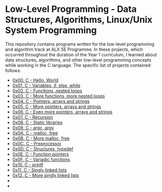 # Low-Level Programming - Data Structures, Algorithms, Linux/Unix System Programming

This repository contains programs written for the low-level programming and
algorithm track at ALX SE Programme. In these projects, which  occurred
throughout the duration of the Year 1 curriculum, I learned about data
structures, algorithms, and other low-level programming concepts while
working in the C language. The specific list of projects contained follows:

* [0x00. C - Hello, World](./0x00-hello_world)
* [0x01. C - Variables, if, else, while](./0x01-variables_if_else_while)
* [0x02. C - Functions, nested loops](./0x02-functions_nested_loops)
* [0x03. C - More functions, more nested loops](./0x03-more_functions_nested_loops)
* [0x04. C - Pointers, arrays and strings](./0x04-pointers_arrays_strings)
* [0x05. C - More pointers, arrays and strings](./0x05-pointers_arrays_strings)
* [0x06. C - Even more pointers, arrays and strings](./0x06-pointers_arrays_strings)
* [0x07. C - Recursion](./0x07-recursion)
* [0x08. C - Static libraries](./0x08-static_libraries)
* [0x09. C - argc, argv](./0x09-argc_argv)
* [0x0A. C - malloc, free](./0x0A-malloc_free)
* [0x0B. C - More malloc, free](./0x0B-more_malloc_free)
* [0x0C. C - Preprocessor](./0x0C-preprocessor)
* [0x0D. C - Structures, typedef](./0x0D-structures_typedef)
* [0x0E. C - Function pointers](./0x0E-function_pointers)
* [0x0F. C - Variadic functions](./0x0F-variadic_functions)
* [0x10. C - printf](https://github.com/bdbaraban/printf/tree/master)
* [0x11. C - Singly linked lists](./0x11-singly_linked_lists)
* [0x12. C - More singly linked lists](./0x12-more_singly_linked_lists)
* 
* 
